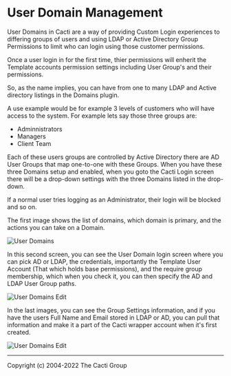 # User Domain Management

User Domains in Cacti are a way of providing Custom Login
experiences to differing groups of users and using LDAP
or Active Directory Group Permissions to limit who
can login using those customer permissions.

Once a user login in for the first time, thier permissions
will enherit the Template accounts permission settings
including User Group's and their permissions.

So, as the name implies, you can have from one to many
LDAP and Active directory listings in the Domains plugin.

A use example would be for example 3 levels of customers
who will have access to the system.  For example lets
say those three groups are:

- Adminnistrators
- Managers
- Client Team

Each of these users groups are controlled by Active Directory
there are AD User Groups that map one-to-one with these
Groups.  When you have these three Domains setup and enabled,
when you goto the Cacti Login screen there will be a drop-down
settings with the three Domains listed in the drop-down.

If a normal user tries logging as an Administrator, their
login will be blocked and so on.

The first image shows the list of domains, which domain is
primary, and the actions you can take on a Domain.

![User Domains](images/user-domains.png)

In this second screen, you can see the User Domain login screen
where you can pick AD or LDAP, the credentials, importantly the
Template User Account (That which holds base permissions),
and the require group membership, which when you check it,
you can then specify the AD and LDAP User Group paths.

![User Domains Edit](images/user-domains-edit1.png)

In the last images, you can see the Group Settings information, and
if you have the users Full Name and Email stored in LDAP or
AD, you can pull that information and make it a part of the
Cacti wrapper account when it's first created.

![User Domains Edit](images/user-domains-edit2.png)

---
<copy>Copyright (c) 2004-2022 The Cacti Group</copy>
